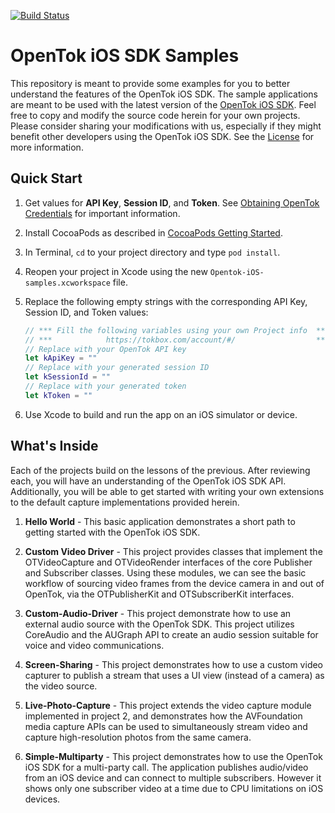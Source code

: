 [![Build Status](https://travis-ci.org/opentok/opentok-ios-sdk-samples-swift.svg?branch=master)](https://travis-ci.org/opentok/opentok-ios-sdk-samples-swift)

OpenTok iOS SDK Samples
=======================

This repository is meant to provide some examples for you to better understand
the features of the OpenTok iOS SDK. The sample applications are meant to be
used with the latest version of the
[OpenTok iOS SDK](https://tokbox.com/developer/sdks/ios/). Feel free to copy and
modify the source code herein for your own projects. Please consider sharing
your modifications with us, especially if they might benefit other developers
using the OpenTok iOS SDK. See the [License](LICENSE) for more information.
 
Quick Start
-----------------------------
 
 1. Get values for **API Key**, **Session ID**, and **Token**. See [Obtaining OpenTok Credentials](#obtaining-opentok-credentials) for important information.
 
 1. Install CocoaPods as described in [CocoaPods Getting Started](https://guides.cocoapods.org/using/getting-started.html#getting-started).
 
 1. In Terminal, `cd` to your project directory and type `pod install`.
 
 1. Reopen your project in Xcode using the new `Opentok-iOS-samples.xcworkspace` file.
 
 1. Replace the following empty strings with the corresponding API Key, Session ID, and Token values:
 
     ```swift
     // *** Fill the following variables using your own Project info  ***
     // ***            https://tokbox.com/account/#/                  ***
     // Replace with your OpenTok API key
     let kApiKey = ""
     // Replace with your generated session ID
     let kSessionId = ""
     // Replace with your generated token
     let kToken = ""
     ```
 
 1. Use Xcode to build and run the app on an iOS simulator or device.

What's Inside
-------------

Each of the projects build on the lessons of the previous. After reviewing
each, you will have an understanding of the OpenTok iOS SDK API. Additionally,
you will be able to get started with writing your own extensions to the default
capture implementations provided herein.

1.	**Hello World** - This basic application demonstrates a short path to
	getting started with the OpenTok iOS SDK.

2.	**Custom Video Driver** - This project provides classes that implement
	the OTVideoCapture and OTVideoRender interfaces of the core Publisher and
	Subscriber classes. Using these modules, we can see the basic workflow of
	sourcing video frames from the device camera in and out of OpenTok, via the
	OTPublisherKit and OTSubscriberKit interfaces.

3. **Custom-Audio-Driver** - This project demonstrate how to use an external audio
	source with the OpenTok SDK. This project utilizes CoreAudio and the AUGraph API
	to create an audio session suitable for voice and video communications.

4. **Screen-Sharing** - This project demonstrates how to use a custom video capturer 
	to publish a stream that uses a UI view (instead of a camera) as the video source.

5. **Live-Photo-Capture** - This project extends the video capture module implemented 
	in project 2, and demonstrates how the AVFoundation media capture APIs can be used to
	simultaneously stream video and capture high-resolution photos from the same camera.

6. **Simple-Multiparty** - This project demonstrates how to use the OpenTok iOS SDK 
	for a multi-party call. The application publishes audio/video from an iOS device and 
	can connect to multiple subscribers. However it shows only one subscriber video at a 
	time due to CPU limitations on iOS devices.
